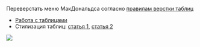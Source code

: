 Переверстать меню МакДональдса согласно [правилам верстки таблиц](https://habrahabr.ru/company/netologyru/blog/348390/)
  - [Работа с таблицами](http://theory.phphtml.net/books/css/rabota-s-html-tablicami-dlya-novichkov.html)
  - Стилизация таблиц: [статья 1](http://htmlbook.ru/content/tablitsy-i-stili), [статья 2](http://htmlbook.ru/samlayout/verstka-s-pomoshchyu-tablits/tablitsy-i-stili)

![](https://pp.userapi.com/c421723/v421723483/75e0/hnhr1zi9yAg.jpg)

